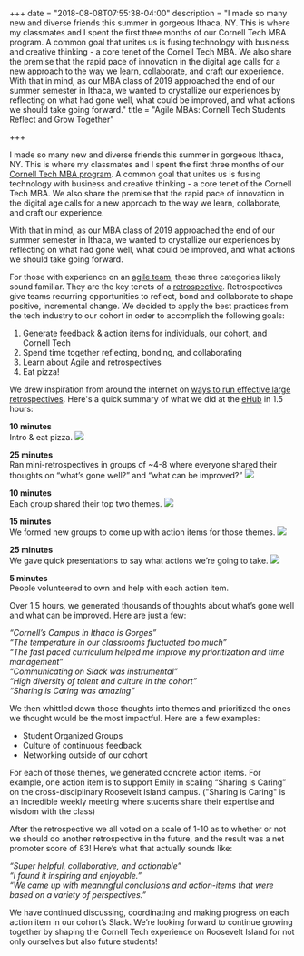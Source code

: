 +++
date = "2018-08-08T07:55:38-04:00"
description = "I made so many new and diverse friends this summer in gorgeous Ithaca, NY. This is where my classmates and I spent the first three months of our Cornell Tech MBA program. A common goal that unites us is fusing technology with business and creative thinking - a core tenet of the Cornell Tech MBA. We also share the premise that the rapid pace of innovation in the digital age calls for a new approach to the way we learn, collaborate, and craft our experience. With that in mind, as our MBA class of 2019 approached the end of our summer semester in Ithaca, we wanted to crystallize our experiences by reflecting on what had gone well, what could be improved, and what actions we should take going forward."
title = "Agile MBAs: Cornell Tech Students Reflect and Grow Together"

+++

I made so many new and diverse friends this summer in gorgeous Ithaca, NY. This is where my classmates and I spent the first three months of our [Cornell Tech MBA program](https://tech.cornell.edu/about/). A common goal that unites us is fusing technology with business and creative thinking - a core tenet of the Cornell Tech MBA. We also share the premise that the rapid pace of innovation in the digital age calls for a new approach to the way we learn, collaborate, and craft our experience.

With that in mind, as our MBA class of 2019 approached the end of our summer semester in Ithaca, we wanted to crystallize our experiences by reflecting on what had gone well, what could be improved, and what actions we should take going forward.

For those with experience on an [agile team](https://en.wikipedia.org/wiki/Agile_software_development), these three categories likely sound familiar. They are the key tenets of a [retrospective](https://www.atlassian.com/team-playbook/plays/retrospective). Retrospectives give teams recurring opportunities to reflect, bond and collaborate to shape positive, incremental change. We decided to apply the best practices from the tech industry to our cohort in order to accomplish the following goals: 

1. Generate feedback & action items for individuals, our cohort, and Cornell Tech
2. Spend time together reflecting, bonding, and collaborating
3. Learn about Agile and retrospectives
4. Eat pizza!

We drew inspiration from around the internet on [ways to run effective large retrospectives](https://medium.com/@artismarti/running-a-retrospective-for-large-groups-2d744d5eca21). Here's a quick summary of what we did at the [eHub](https://www.cornellehub.com/) in 1.5 hours:

**10 minutes**<br/>
Intro & eat pizza.
<img src="/images/cornell-retro/intro.jpeg" />


**25 minutes**<br/>
Ran mini-retrospectives in groups of ~4-8 where everyone shared their thoughts on “what’s gone well?” and “what can be improved?”
<img src="/images/cornell-retro/mini-retro.jpeg" />


**10 minutes**<br/>
Each group shared their top two themes.
<img src="/images/cornell-retro/themes.jpeg" />


**15 minutes**<br/>
We formed new groups to come up with action items for those themes.
<img src="/images/cornell-retro/action-items.jpeg" />

**25 minutes**<br/>
We gave quick presentations to say what actions we’re going to take.
<img src="/images/cornell-retro/present.jpeg" />

**5 minutes**<br/>
People volunteered to own and help with each action item. 


Over 1.5 hours, we generated thousands of thoughts about what’s gone well and what can be improved. Here are just a few: 

*“Cornell’s Campus in Ithaca is Gorges”*<br/>
*“The temperature in our classrooms fluctuated too much”*<br/>
*“The fast paced curriculum helped me improve my prioritization and time management”*<br/>
*“Communicating on Slack was instrumental”*<br/>
*“High diversity of talent and culture in the cohort”*<br/>
*“Sharing is Caring was amazing”*<br/>


We then whittled down those thoughts into themes and prioritized the ones we thought would be the most impactful. Here are a few examples:

- Student Organized Groups<br/>
- Culture of continuous feedback<br/>
- Networking outside of our cohort<br/>

For each of those themes, we generated concrete action items. For example, one action item is to support Emily in scaling “Sharing is Caring” on the cross-disciplinary Roosevelt Island campus. ("Sharing is Caring" is an incredible weekly meeting where students share their expertise and wisdom with the class)

After the retrospective we all voted on a scale of 1-10 as to whether or not we should do another retrospective in the future, and the result was a net promoter score of 83! Here’s what that actually sounds like:

*“Super helpful, collaborative, and actionable”*<br/>
*“I found it inspiring and enjoyable.”*<br/>
*“We came up with meaningful conclusions and action-items that were based on a variety of perspectives.”*<br/>

We have continued discussing, coordinating and making progress on each action item in our cohort’s Slack. We’re looking forward to continue growing together by shaping the Cornell Tech experience on Roosevelt Island for not only ourselves but also future students!


